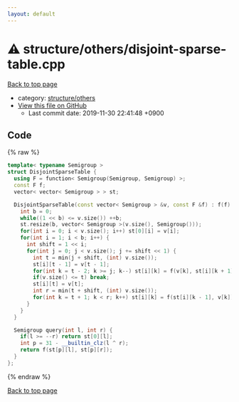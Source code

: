 ```yaml
---
layout: default
---
```


<!-- mathjax config similar to math.stackexchange -->
<script type="text/javascript" async
  src="https://cdnjs.cloudflare.com/ajax/libs/mathjax/2.7.5/MathJax.js?config=TeX-MML-AM_CHTML">
</script>
<script type="text/x-mathjax-config">
  MathJax.Hub.Config({
    TeX: { equationNumbers: { autoNumber: "AMS" }},
    tex2jax: {
      inlineMath: [ ['$','$'] ],
      processEscapes: true
    },
    "HTML-CSS": { matchFontHeight: false },
    displayAlign: "left",
    displayIndent: "2em"
  });
</script>

<script type="text/javascript" src="https://cdnjs.cloudflare.com/ajax/libs/jquery/3.4.1/jquery.min.js"></script>
<script src="https://cdn.jsdelivr.net/npm/jquery-balloon-js@1.1.2/jquery.balloon.min.js" integrity="sha256-ZEYs9VrgAeNuPvs15E39OsyOJaIkXEEt10fzxJ20+2I=" crossorigin="anonymous"></script>
<script type="text/javascript" src="../../../assets/js/copy-button.js"></script>
<link rel="stylesheet" href="../../../assets/css/copy-button.css" />


# :warning: structure/others/disjoint-sparse-table.cpp
<a href="../../../index.html">Back to top page</a>

* category: <a href="../../../index.html#40d73e22b7d986e3399449c25c8b23a1">structure/others</a>
* <a href="{{ site.github.repository_url }}/blob/master/structure/others/disjoint-sparse-table.cpp">View this file on GitHub</a>
    - Last commit date: 2019-11-30 22:41:48 +0900




## Code
{% raw %}
```cpp
template< typename Semigroup >
struct DisjointSparseTable {
  using F = function< Semigroup(Semigroup, Semigroup) >;
  const F f;
  vector< vector< Semigroup > > st;

  DisjointSparseTable(const vector< Semigroup > &v, const F &f) : f(f) {
    int b = 0;
    while((1 << b) <= v.size()) ++b;
    st.resize(b, vector< Semigroup >(v.size(), Semigroup()));
    for(int i = 0; i < v.size(); i++) st[0][i] = v[i];
    for(int i = 1; i < b; i++) {
      int shift = 1 << i;
      for(int j = 0; j < v.size(); j += shift << 1) {
        int t = min(j + shift, (int) v.size());
        st[i][t - 1] = v[t - 1];
        for(int k = t - 2; k >= j; k--) st[i][k] = f(v[k], st[i][k + 1]);
        if(v.size() <= t) break;
        st[i][t] = v[t];
        int r = min(t + shift, (int) v.size());
        for(int k = t + 1; k < r; k++) st[i][k] = f(st[i][k - 1], v[k]);
      }
    }
  }

  Semigroup query(int l, int r) {
    if(l >= --r) return st[0][l];
    int p = 31 - __builtin_clz(l ^ r);
    return f(st[p][l], st[p][r]);
  }
};

```
{% endraw %}

<a href="../../../index.html">Back to top page</a>

